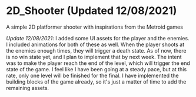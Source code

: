# 2D_Shooter (Updated 12/08/2021)
A simple 2D platformer shooter with inspirations from the Metroid games

*Update 12/08/2021*:
I added some UI assets for the player and the enemies. I included animations for both of these as well. When the player shoots at the enemies enough times, they will trigger a death state. As of now, there is no win state yet, and I plan to implement that by next week. The intent was to make the player reach the end of the level, which will trigger the end state of the game. I feel like I have been going at a steady pace, but at this rate, only one level will be finished for the final. I have implemented the building blocks of the game already, so it's just a matter of time to add the remaining assets.
